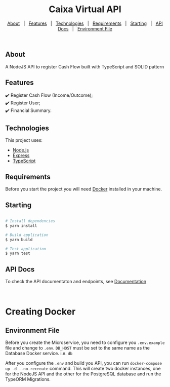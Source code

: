 <h1 align="center">Caixa Virtual API</h1>

<p align="center">
  <a href="About">About</a> &#xa0; | &#xa0; 
  <a href="Features">Features</a> &#xa0; | &#xa0;
  <a href="Technologies">Technologies</a> &#xa0; | &#xa0;
  <a href="Requirements">Requirements</a> &#xa0; | &#xa0;
  <a href="Starting">Starting</a> &#xa0; | &#xa0;
  <a href="Docs">API Docs</a> &#xa0; | &#xa0;
  <a href="Environment">Environment File</a> 
</p>

<br>

## About ##

A NodeJS API to register Cash Flow built with TypeScript and SOLID pattern

## Features ##

:heavy_check_mark: Register Cash Flow (Income/Outcome);\
:heavy_check_mark: Register User;\
:heavy_check_mark: Financial Summary.

## Technologies ##

This project uses:

- [Node.js](https://nodejs.org/en/)
- [Express](https://expressjs.com/)
- [TypeScript](https://www.typescriptlang.org/)

## Requirements ##
Before you start the project you will need [Docker](https://www.docker.com/) installed in your machine.

## Starting ##
```bash

# Install dependencies
$ yarn install

# Build application
$ yarn build

# Test application
$ yarn test

```

## API Docs ##
To check the API documentaton and endpoints, see [Documentation](https://documenter.getpostman.com/view/8332628/TVt2bNzS)

<br>

# Creating Docker

## Environment File
Before you create the Microservice, you need to configure you `.env.example` file and change to `.env`. `DB_HOST` must be set to the same name as the Database Docker service. i.e. `db`

After you configure the `.env` and build you API, you can run `docker-compose up -d --no-recreate` command.
This will create two docker instances, one for the NodeJS API and the other for the PostgreSQL database and run the TypeORM Migrations.

